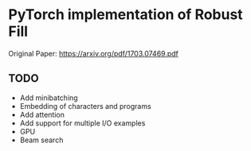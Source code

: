 # PyTorch implementation of Robust Fill

Original Paper: https://arxiv.org/pdf/1703.07469.pdf

## TODO

- Add minibatching
- Embedding of characters and programs
- Add attention
- Add support for multiple I/O examples
- GPU
- Beam search
